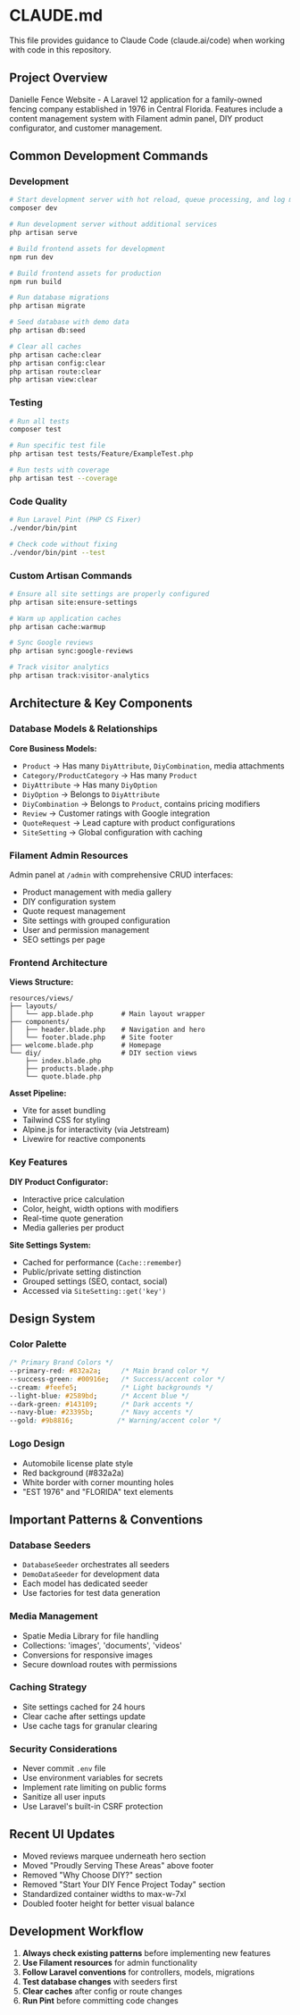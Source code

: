 # CLAUDE.md

This file provides guidance to Claude Code (claude.ai/code) when working with code in this repository.

## Project Overview

Danielle Fence Website - A Laravel 12 application for a family-owned fencing company established in 1976 in Central Florida. Features include a content management system with Filament admin panel, DIY product configurator, and customer management.

## Common Development Commands

### Development
```bash
# Start development server with hot reload, queue processing, and log monitoring
composer dev

# Run development server without additional services
php artisan serve

# Build frontend assets for development
npm run dev

# Build frontend assets for production
npm run build

# Run database migrations
php artisan migrate

# Seed database with demo data
php artisan db:seed

# Clear all caches
php artisan cache:clear
php artisan config:clear
php artisan route:clear
php artisan view:clear
```

### Testing
```bash
# Run all tests
composer test

# Run specific test file
php artisan test tests/Feature/ExampleTest.php

# Run tests with coverage
php artisan test --coverage
```

### Code Quality
```bash
# Run Laravel Pint (PHP CS Fixer)
./vendor/bin/pint

# Check code without fixing
./vendor/bin/pint --test
```

### Custom Artisan Commands
```bash
# Ensure all site settings are properly configured
php artisan site:ensure-settings

# Warm up application caches
php artisan cache:warmup

# Sync Google reviews
php artisan sync:google-reviews

# Track visitor analytics
php artisan track:visitor-analytics
```

## Architecture & Key Components

### Database Models & Relationships

**Core Business Models:**
- `Product` → Has many `DiyAttribute`, `DiyCombination`, media attachments
- `Category/ProductCategory` → Has many `Product`
- `DiyAttribute` → Has many `DiyOption`
- `DiyOption` → Belongs to `DiyAttribute`
- `DiyCombination` → Belongs to `Product`, contains pricing modifiers
- `Review` → Customer ratings with Google integration
- `QuoteRequest` → Lead capture with product configurations
- `SiteSetting` → Global configuration with caching

### Filament Admin Resources

Admin panel at `/admin` with comprehensive CRUD interfaces:
- Product management with media gallery
- DIY configuration system
- Quote request management
- Site settings with grouped configuration
- User and permission management
- SEO settings per page

### Frontend Architecture

**Views Structure:**
```
resources/views/
├── layouts/
│   └── app.blade.php       # Main layout wrapper
├── components/
│   ├── header.blade.php    # Navigation and hero
│   └── footer.blade.php    # Site footer
├── welcome.blade.php       # Homepage
└── diy/                    # DIY section views
    ├── index.blade.php
    ├── products.blade.php
    └── quote.blade.php
```

**Asset Pipeline:**
- Vite for asset bundling
- Tailwind CSS for styling
- Alpine.js for interactivity (via Jetstream)
- Livewire for reactive components

### Key Features

**DIY Product Configurator:**
- Interactive price calculation
- Color, height, width options with modifiers
- Real-time quote generation
- Media galleries per product

**Site Settings System:**
- Cached for performance (`Cache::remember`)
- Public/private setting distinction
- Grouped settings (SEO, contact, social)
- Accessed via `SiteSetting::get('key')`

## Design System

### Color Palette
```css
/* Primary Brand Colors */
--primary-red: #832a2a;     /* Main brand color */
--success-green: #00916e;   /* Success/accent color */
--cream: #feefe5;           /* Light backgrounds */
--light-blue: #2589bd;      /* Accent blue */
--dark-green: #143109;      /* Dark accents */
--navy-blue: #23395b;       /* Navy accents */
--gold: #9b8816;           /* Warning/accent color */
```

### Logo Design
- Automobile license plate style
- Red background (#832a2a)
- White border with corner mounting holes
- "EST 1976" and "FLORIDA" text elements

## Important Patterns & Conventions

### Database Seeders
- `DatabaseSeeder` orchestrates all seeders
- `DemoDataSeeder` for development data
- Each model has dedicated seeder
- Use factories for test data generation

### Media Management
- Spatie Media Library for file handling
- Collections: 'images', 'documents', 'videos'
- Conversions for responsive images
- Secure download routes with permissions

### Caching Strategy
- Site settings cached for 24 hours
- Clear cache after settings update
- Use cache tags for granular clearing

### Security Considerations
- Never commit `.env` file
- Use environment variables for secrets
- Implement rate limiting on public forms
- Sanitize all user inputs
- Use Laravel's built-in CSRF protection

## Recent UI Updates
- Moved reviews marquee underneath hero section
- Moved "Proudly Serving These Areas" above footer
- Removed "Why Choose DIY?" section
- Removed "Start Your DIY Fence Project Today" section
- Standardized container widths to max-w-7xl
- Doubled footer height for better visual balance

## Development Workflow

1. **Always check existing patterns** before implementing new features
2. **Use Filament resources** for admin functionality
3. **Follow Laravel conventions** for controllers, models, migrations
4. **Test database changes** with seeders first
5. **Clear caches** after config or route changes
6. **Run Pint** before committing code changes